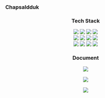 ### Chapsaldduk

<div align=center>
	<h3>Tech Stack</h3>
</div>
<div align="center">
	<img src="https://img.shields.io/badge/HTML5-E34F26?style=flat&logo=HTML5&logoColor=white" />
	<img src="https://img.shields.io/badge/CSS3-1572B6?style=flat&logo=CSS3&logoColor=white" />
	<img src="https://img.shields.io/badge/JavaScript-F7DF1E?style=flat&logo=JavaScript&logoColor=white" />
    <img src="https://img.shields.io/badge/TypeScript-3178C6?style=flat&logo=TypeScript&logoColor=white" />
	<br>
    <img src="https://img.shields.io/badge/NextJS-000000?style=flat&logo=Next.js&logoColor=white" />
    <img src="https://img.shields.io/badge/NestJS-E0234E?style=flat&logo=NestJS&logoColor=white" />
	<img src="https://img.shields.io/badge/Selenium-43B02A?style=flat&logo=Selenium&logoColor=white" />
    <img src="https://img.shields.io/badge/Puppeteer-40B5A4?style=flat&logo=Puppeteer&logoColor=white" />
	<br>
	<img src="https://img.shields.io/badge/MySQL-4479A1?style=flat&logo=MySQL&logoColor=white" />
	<img src="https://img.shields.io/badge/MariaDB-003545?style=flat&logo=MariaDB&logoColor=white" />
	<img src="https://img.shields.io/badge/Linux-FCC624?style=flat&logo=Linux&logoColor=white" />
    <img src="https://img.shields.io/badge/Docker-2496ED?style=flat&logo=Docker&logoColor=white" />

</div>

<div align=center>
<h3>Document</h3>
</div>

<div align=center>
<a href="https://chapsaldduck.notion.site/a3a9d96a4bf443b784fba7df480893e9?v=028589e120c548bf8f2073502cbbde9a&pvs=4"><img src="https://img.shields.io/badge/Chap-ffffff?style=badge&logo=notion&logoColor=black"/></a>

</div>
<br>
<div align=center>

<img src="https://github-readme-stats.vercel.app/api/top-langs/?username=chapsaldduk&layout=compact">

</div>
<br>
<div align=center>
<img src="https://github-readme-stats.vercel.app/api?username=chapsaldduk&show_icons=true">
</div>
